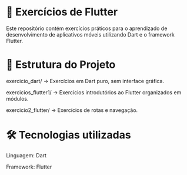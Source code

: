 # 📱 Exercícios de Flutter
Este repositório contém exercícios práticos para o aprendizado de desenvolvimento de aplicativos móveis utilizando Dart e o framework Flutter.

# 📂 Estrutura do Projeto
exercicio_dart/ → Exercícios em Dart puro, sem interface gráfica.

exercicios_flutter1/ → Exercícios introdutórios ao Flutter organizados em módulos.

exercicio2_flutter/ → Exercícios de rotas e navegação.

# 🛠️ Tecnologias utilizadas
Linguagem: Dart

Framework: Flutter
